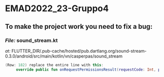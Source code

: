 # EMAD2022_23-Gruppo4

## To make the project work you need to fix a bug:
### _File:_ sound_stream.kt

_at:_ FLUTTER_DIR/.pub-cache/hosted/pub.dartlang.org/sound-stream-0.3.0/android/src/main/kotlin/vn/casperpas/sound_stream
``` Kotlin
(Row: 182) replace the entire line with this:
     override public fun onRequestPermissionsResult(requestCode: Int, permissions: Array<out String>, grantResults: IntArray): Boolean {
```